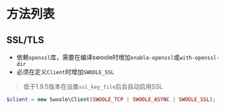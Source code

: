 # 方法列表

SSL/TLS
----
* 依赖`openssl`库，需要在编译swoole时增加`enable-openssl`或`with-openssl-dir`
* 必须在定义`Client`时增加`SWOOLE_SSL`

> 低于1.9.5版本在设置`ssl_key_file`后会自动启用SSL

```php
$client = new Swoole\Client(SWOOLE_TCP | SWOOLE_ASYNC | SWOOLE_SSL);
```

